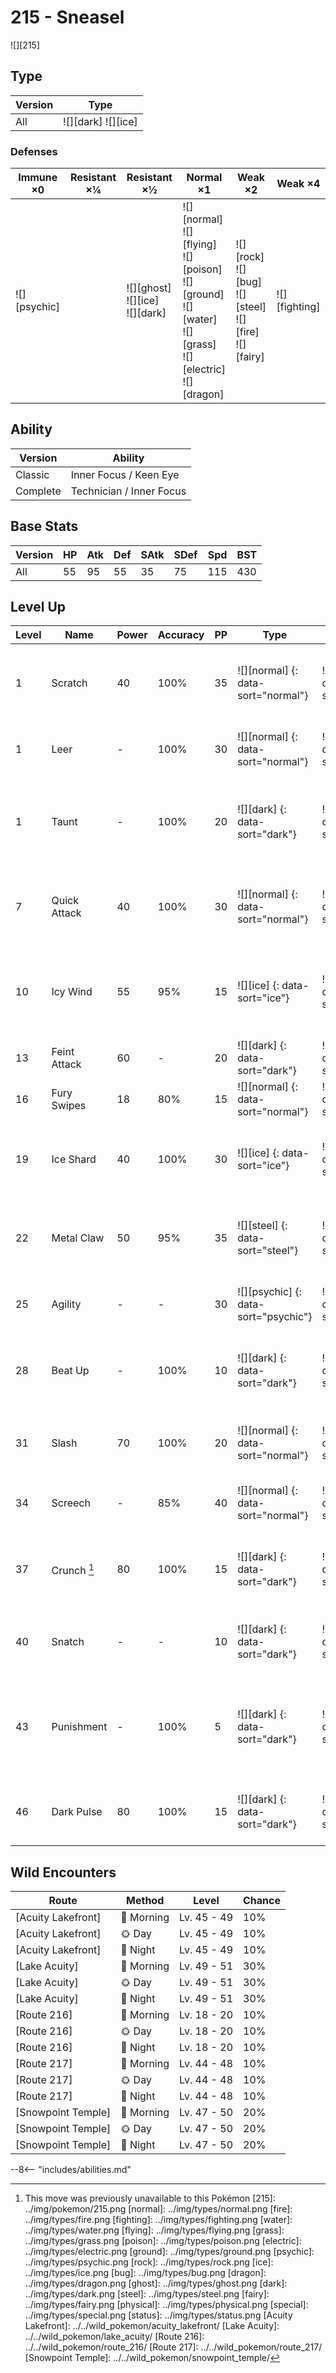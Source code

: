 # 215 - Sneasel
![][215]

## Type

Version | Type
---     | ---
All     | ![][dark]  ![][ice]

### Defenses

Immune ×0        | Resistant ×¼ | Resistant ×½                            | Normal ×1                                                                                                                | Weak ×2                                                            | Weak ×4
---              | ---          | ---                                     | ---                                                                                                                      | ---                                                                | ---
![][psychic]<br> | &nbsp;       | ![][ghost]<br>![][ice]<br>![][dark]<br> | ![][normal]<br>![][flying]<br>![][poison]<br>![][ground]<br>![][water]<br>![][grass]<br>![][electric]<br>![][dragon]<br> | ![][rock]<br>![][bug]<br>![][steel]<br>![][fire]<br>![][fairy]<br> | ![][fighting]<br>

## Ability

Version  | Ability
---      | ---
Classic  | Inner Focus / Keen Eye
Complete | Technician / Inner Focus

## Base Stats

Version | HP  | Atk | Def | SAtk | SDef | Spd | BST
---     | --- | --- | --- | ---  | ---  | --- | ---
All     | 55  | 95  | 55  | 35   | 75   | 115 | 430

## Level Up

Level | Name         | Power | Accuracy | PP  | Type                                 | Damage Class                           | Description
---   | ---          | ---   | ---      | --- | ---                                  | ---                                    | ---
1     | Scratch      | 40    | 100%     | 35  | ![][normal] {: data-sort="normal"}   | ![][physical] {: data-sort="physical"} | Inflicts regular damage with no additional effect.
1     | Leer         | -     | 100%     | 30  | ![][normal] {: data-sort="normal"}   | ![][status] {: data-sort="status"}     | Lowers the target's Defense by one stage.
1     | Taunt        | -     | 100%     | 20  | ![][dark] {: data-sort="dark"}       | ![][status] {: data-sort="status"}     | For the next few turns, the target can only use damaging moves.
7     | Quick Attack | 40    | 100%     | 30  | ![][normal] {: data-sort="normal"}   | ![][physical] {: data-sort="physical"} | Inflicts regular damage with no additional effect.
10    | Icy Wind     | 55    | 95%      | 15  | ![][ice] {: data-sort="ice"}         | ![][special] {: data-sort="special"}   | Has a 100% chance to lower the target's Speed by one stage.
13    | Feint Attack | 60    | -        | 20  | ![][dark] {: data-sort="dark"}       | ![][physical] {: data-sort="physical"} | Never misses.
16    | Fury Swipes  | 18    | 80%      | 15  | ![][normal] {: data-sort="normal"}   | ![][physical] {: data-sort="physical"} | Hits 2-5 times in one turn.
19    | Ice Shard    | 40    | 100%     | 30  | ![][ice] {: data-sort="ice"}         | ![][physical] {: data-sort="physical"} | Inflicts regular damage with no additional effect.
22    | Metal Claw   | 50    | 95%      | 35  | ![][steel] {: data-sort="steel"}     | ![][physical] {: data-sort="physical"} | Has a 10% chance to raise the user's Attack by one stage.
25    | Agility      | -     | -        | 30  | ![][psychic] {: data-sort="psychic"} | ![][status] {: data-sort="status"}     | Raises the user's Speed by two stages.
28    | Beat Up      | -     | 100%     | 10  | ![][dark] {: data-sort="dark"}       | ![][physical] {: data-sort="physical"} | Hits once for every conscious Pokémon the trainer has.
31    | Slash        | 70    | 100%     | 20  | ![][normal] {: data-sort="normal"}   | ![][physical] {: data-sort="physical"} | Has an increased chance for a critical hit.
34    | Screech      | -     | 85%      | 40  | ![][normal] {: data-sort="normal"}   | ![][status] {: data-sort="status"}     | Lowers the target's Defense by two stages.
37    | Crunch [^1]  | 80    | 100%     | 15  | ![][dark] {: data-sort="dark"}       | ![][physical] {: data-sort="physical"} | Has a 20% chance to lower the target's Defense by one stage.
40    | Snatch       | -     | -        | 10  | ![][dark] {: data-sort="dark"}       | ![][status] {: data-sort="status"}     | Steals the target's move, if it's self-targeted.
43    | Punishment   | -     | 100%     | 5   | ![][dark] {: data-sort="dark"}       | ![][physical] {: data-sort="physical"} | Power increases against targets with more raised stats, up to a maximum of 200.
46    | Dark Pulse   | 80    | 100%     | 15  | ![][dark] {: data-sort="dark"}       | ![][special] {: data-sort="special"}   | Has a 20% chance to make the target flinch.

## Wild Encounters

Route              | Method    | Level       | Chance
---                | ---       | ---         | ---
[Acuity Lakefront] | 🌅 Morning | Lv. 45 - 49 | 10%
[Acuity Lakefront] | 🌞 Day     | Lv. 45 - 49 | 10%
[Acuity Lakefront] | 🌙 Night   | Lv. 45 - 49 | 10%
[Lake Acuity]      | 🌅 Morning | Lv. 49 - 51 | 30%
[Lake Acuity]      | 🌞 Day     | Lv. 49 - 51 | 30%
[Lake Acuity]      | 🌙 Night   | Lv. 49 - 51 | 30%
[Route 216]        | 🌅 Morning | Lv. 18 - 20 | 10%
[Route 216]        | 🌞 Day     | Lv. 18 - 20 | 10%
[Route 216]        | 🌙 Night   | Lv. 18 - 20 | 10%
[Route 217]        | 🌅 Morning | Lv. 44 - 48 | 10%
[Route 217]        | 🌞 Day     | Lv. 44 - 48 | 10%
[Route 217]        | 🌙 Night   | Lv. 44 - 48 | 10%
[Snowpoint Temple] | 🌅 Morning | Lv. 47 - 50 | 20%
[Snowpoint Temple] | 🌞 Day     | Lv. 47 - 50 | 20%
[Snowpoint Temple] | 🌙 Night   | Lv. 47 - 50 | 20%

--8<-- "includes/abilities.md"

[^1]: This move was previously unavailable to this Pokémon
[215]: ../img/pokemon/215.png
[normal]: ../img/types/normal.png
[fire]: ../img/types/fire.png
[fighting]: ../img/types/fighting.png
[water]: ../img/types/water.png
[flying]: ../img/types/flying.png
[grass]: ../img/types/grass.png
[poison]: ../img/types/poison.png
[electric]: ../img/types/electric.png
[ground]: ../img/types/ground.png
[psychic]: ../img/types/psychic.png
[rock]: ../img/types/rock.png
[ice]: ../img/types/ice.png
[bug]: ../img/types/bug.png
[dragon]: ../img/types/dragon.png
[ghost]: ../img/types/ghost.png
[dark]: ../img/types/dark.png
[steel]: ../img/types/steel.png
[fairy]: ../img/types/fairy.png
[physical]: ../img/types/physical.png
[special]: ../img/types/special.png
[status]: ../img/types/status.png
[Acuity Lakefront]: ../../wild_pokemon/acuity_lakefront/
[Lake Acuity]: ../../wild_pokemon/lake_acuity/
[Route 216]: ../../wild_pokemon/route_216/
[Route 217]: ../../wild_pokemon/route_217/
[Snowpoint Temple]: ../../wild_pokemon/snowpoint_temple/
